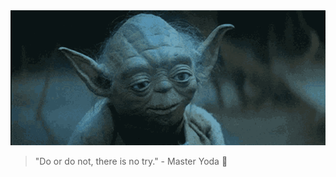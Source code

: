 <img src="bad-teacher-i-am-bad-teacher.png" width="1000" alt="Master YODA">

> "Do or do not, there is no try." - Master Yoda 🌟
